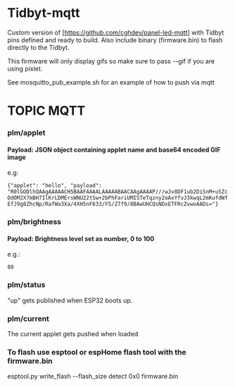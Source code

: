 # Tidbyt-mqtt

Custom version of [https://github.com/cghdev/panel-led-mqtt] with Tidbyt pins defined and ready to build. Also include binary (firmware.bin) to flash directly to the Tidbyt.

This firmware will only display gifs so make sure to pass --gif if you are using pixlet.

See mosquitto_pub_example.sh for an example of how to push via mqtt

# TOPIC MQTT

### plm/applet
#### Payload: JSON object containing applet name and base64 encoded GIF image
e.g:

`{"applet": "hello", "payload": "R0lGODlhQAAgAAAAACH5BAAFAAAALAAAAABAACAAgAAAAP///wJv8DF1ub2DiSnM+uSZcOdOM2X7mBH7IlKrLDMErsWNU22tSw+2bPhFariUMISTeTqzny2oAxYfvJ3kwqL2mKufdWfEfJ9g8ZhcNp/RafWa3Xa/4XH5nF633/F5/Z7f9/8BAwUHCQsNDxETFRcZvwoAADs="}`


### plm/brightness
#### Payload: Brightness level set as number, 0 to 100
e.g.:

`80`

### plm/status
"up" gets published when ESP32 boots up.


### plm/current
The current applet gets pushed when loaded

### To flash use esptool or espHome flash tool with the firmware.bin
esptool.py write_flash --flash_size detect 0x0 firmware.bin

